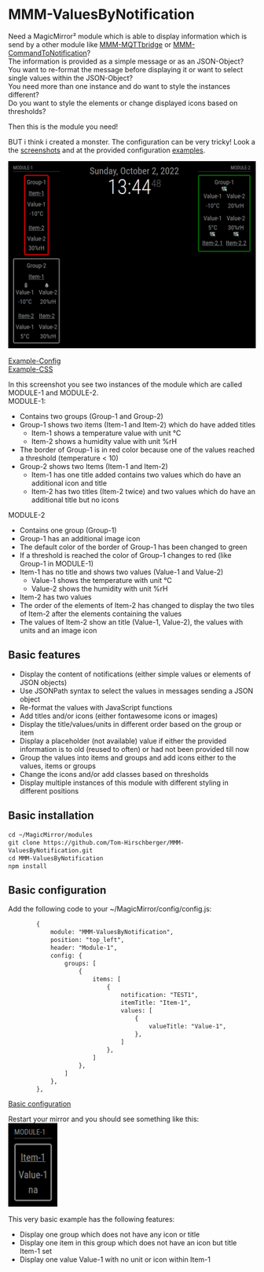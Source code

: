 # MMM-ValuesByNotification
Need a MagicMirror² module which is able to display information which is send by a other module like [MMM-MQTTbridge](https://github.com/sergge1/MMM-MQTTbridge) or [MMM-CommandToNotification](https://github.com/Tom-Hirschberger/MMM-CommandToNotification)?  
The information is provided as a simple message or as an JSON-Object?  
You want to re-format the message before displaying it or want to select single values within the JSON-Object?  
You need more than one instance and do want to style the instances different?  
Do you want to style the elements or change displayed icons based on thresholds?


Then this is the module you need!  

BUT i think i created a monster. The configuration can be very tricky!
Look a the <a href="doc/screenshots">screenshots</a> and at the provided configuration <a href="doc/configs">examples</a>.

<p align="center">
	<img src="doc/screenshots/twoModulesWarning.png" alt="Screen showing two intances of the module with differnt style" width="600px"/>
</p>

<a href="doc/configs/twoModulesOneWithAlert.config.js" target="_blank">Example-Config</a>  
<a href="doc/configs/twoModulesOneWithAlert.custom.css" target="_blank">Example-CSS</a>

In this screenshot you see two instances of the module which are called MODULE-1 and MODULE-2.  
MODULE-1:
* Contains two groups (Group-1 and Group-2)
* Group-1 shows two items (Item-1 and Item-2) which do have added titles
  * Item-1 shows a temperature value with unit °C
  * Item-2 shows a humidity value with unit %rH
* The border of Group-1 is in red color because one of the values reached a threshold (temperature < 10)
* Group-2 shows two Items (Item-1 and Item-2)
  * Item-1 has one title added contains two values which do have an additional icon and title
  * Item-2 has two titles (Item-2 twice) and two values which do have an additional title but no icons

MODULE-2
* Contains one group (Group-1)
* Group-1 has an additional image icon
* The default color of the border of Group-1 has been changed to green
* If a threshold is reached the color of Group-1 changes to red (like Group-1 in MODULE-1)
* Item-1 has no title and shows two values (Value-1 and Value-2)
  * Value-1 shows the temperature with unit °C
  * Value-2 shows the humidity with unit %rH
* Item-2 has two values
* The order of the elements of Item-2 has changed to display the two tiles of Item-2 after the elements containing the values
* The values of Item-2 show an title (Value-1, Value-2), the values with units and an image icon

## Basic features
* Display the content of notifications (either simple values or elements of JSON objects)
* Use JSONPath syntax to select the values in messages sending a JSON object
* Re-format the values with JavaScript functions
* Add titles and/or icons (either fontawesome icons or images)
* Display the title/values/units in different order based on the group or item
* Display a placeholder (not available) value if either the provided information is to old (reused to often) or had not been provided till now
* Group the values into items and groups and add icons either to the values, items or groups
* Change the icons and/or add classes based on thresholds
* Display multiple instances of this module with different styling in different positions

## Basic installation
```
cd ~/MagicMirror/modules
git clone https://github.com/Tom-Hirschberger/MMM-ValuesByNotification.git
cd MMM-ValuesByNotification
npm install
```

## Basic configuration
Add the following code to your ~/MagicMirror/config/config.js:

```
		{
			module: "MMM-ValuesByNotification",
			position: "top_left",
			header: "Module-1",
			config: {
				groups: [
					{
						items: [
							{
								notification: "TEST1",
								itemTitle: "Item-1",
								values: [
									{
                                        valueTitle: "Value-1",
									},
								]
							},
						]
					},
				]
			},
		},
```
<a href="doc/configs/basicConfiguration.config.js" target="_blank">Basic configuration</a>

Restart your mirror and you should see something like this:  
<img src="doc/screenshots/basicConfiguration.png" alt="Screen showing one intances of the module with one item and one value" width="100px"/>

This very basic example has the following features:
* Display one group which does not have any icon or title
* Display one item in this group which does not have an icon but title Item-1 set
* Display one value Value-1 with no unit or icon within Item-1
